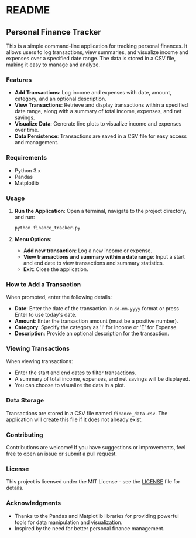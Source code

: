 # README

## Personal Finance Tracker

This is a simple command-line application for tracking personal finances. It allows users to log transactions, view summaries, and visualize income and expenses over a specified date range. The data is stored in a CSV file, making it easy to manage and analyze.

### Features

- **Add Transactions**: Log income and expenses with date, amount, category, and an optional description.
- **View Transactions**: Retrieve and display transactions within a specified date range, along with a summary of total income, expenses, and net savings.
- **Visualize Data**: Generate line plots to visualize income and expenses over time.
- **Data Persistence**: Transactions are saved in a CSV file for easy access and management.

### Requirements

- Python 3.x
- Pandas
- Matplotlib

### Usage

1. **Run the Application**:
   Open a terminal, navigate to the project directory, and run:
   ```bash
   python finance_tracker.py
   ```

2. **Menu Options**:
   - **Add new transaction**: Log a new income or expense.
   - **View transactions and summary within a date range**: Input a start and end date to view transactions and summary statistics.
   - **Exit**: Close the application.

### How to Add a Transaction

When prompted, enter the following details:
- **Date**: Enter the date of the transaction in `dd-mm-yyyy` format or press Enter to use today's date.
- **Amount**: Enter the transaction amount (must be a positive number).
- **Category**: Specify the category as 'I' for Income or 'E' for Expense.
- **Description**: Provide an optional description for the transaction.

### Viewing Transactions

When viewing transactions:
- Enter the start and end dates to filter transactions.
- A summary of total income, expenses, and net savings will be displayed.
- You can choose to visualize the data in a plot.

### Data Storage

Transactions are stored in a CSV file named `finance_data.csv`. The application will create this file if it does not already exist.

### Contributing

Contributions are welcome! If you have suggestions or improvements, feel free to open an issue or submit a pull request.

### License

This project is licensed under the MIT License - see the [LICENSE](LICENSE) file for details.

### Acknowledgments

- Thanks to the Pandas and Matplotlib libraries for providing powerful tools for data manipulation and visualization.
- Inspired by the need for better personal finance management.

